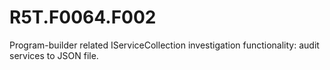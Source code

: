 # R5T.F0064.F002
Program-builder related IServiceCollection investigation functionality: audit services to JSON file.